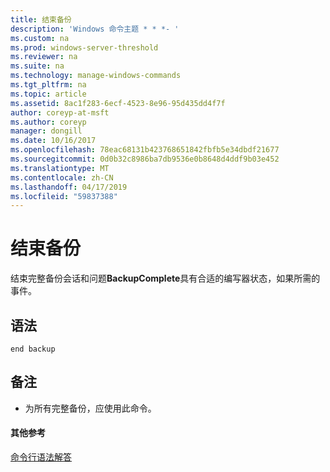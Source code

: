 ```yaml
---
title: 结束备份
description: 'Windows 命令主题 * * *- '
ms.custom: na
ms.prod: windows-server-threshold
ms.reviewer: na
ms.suite: na
ms.technology: manage-windows-commands
ms.tgt_pltfrm: na
ms.topic: article
ms.assetid: 8ac1f283-6ecf-4523-8e96-95d435dd4f7f
author: coreyp-at-msft
ms.author: coreyp
manager: dongill
ms.date: 10/16/2017
ms.openlocfilehash: 78eac68131b423768651842fbfb5e34dbdf21677
ms.sourcegitcommit: 0d0b32c8986ba7db9536e0b8648d4ddf9b03e452
ms.translationtype: MT
ms.contentlocale: zh-CN
ms.lasthandoff: 04/17/2019
ms.locfileid: "59837388"
---
```

# <a name="end-backup"></a>结束备份




结束完整备份会话和问题**BackupComplete**具有合适的编写器状态，如果所需的事件。

## <a name="syntax"></a>语法

```
end backup
```

## <a name="remarks"></a>备注

-   为所有完整备份，应使用此命令。

#### <a name="additional-references"></a>其他参考

[命令行语法解答](command-line-syntax-key.md)